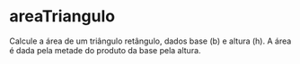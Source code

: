 # areaTriangulo
Calcule a área de um triângulo retângulo, dados base (b) e altura (h). A área é dada pela metade do produto da base pela altura. 
